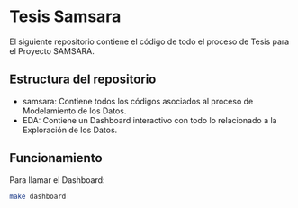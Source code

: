 # Tesis Samsara

El siguiente repositorio contiene el código de todo el proceso de Tesis para el Proyecto SAMSARA.

## Estructura del repositorio

* samsara: Contiene todos los códigos asociados al proceso de Modelamiento de los Datos.
* EDA: Contiene un Dashboard interactivo con todo lo relacionado a la Exploración de los Datos. 

## Funcionamiento

Para llamar el Dashboard:

```bash
make dashboard
```

